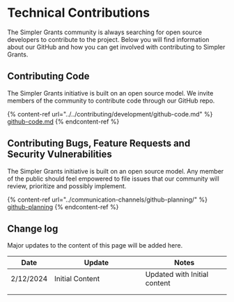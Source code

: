 # Technical Contributions

The Simpler Grants community is always searching for open source developers to contribute to the project. Below you will find information about our GitHub and how you can get involved with contributing to Simpler Grants.

## Contributing Code

The Simpler Grants initiative is built on an open source model. We invite members of the community to contribute code through our GitHub repo.

{% content-ref url="../../contributing/development/github-code.md" %}
[github-code.md](../../contributing/development/github-code.md)
{% endcontent-ref %}

## Contributing Bugs, Feature Requests and Security Vulnerabilities

The Simpler Grants initiative is built on an open source model. Any member of the public should feel empowered to file issues that our community will review, prioritize and possibly implement.&#x20;

{% content-ref url="../communication-channels/github-planning/" %}
[github-planning](../communication-channels/github-planning/)
{% endcontent-ref %}

## Change log

Major updates to the content of this page will be added here.

<table><thead><tr><th>Date</th><th width="193">Update</th><th>Notes</th></tr></thead><tbody><tr><td>2/12/2024</td><td>Initial Content</td><td>Updated with Initial content</td></tr><tr><td></td><td></td><td></td></tr><tr><td></td><td></td><td></td></tr></tbody></table>

##
